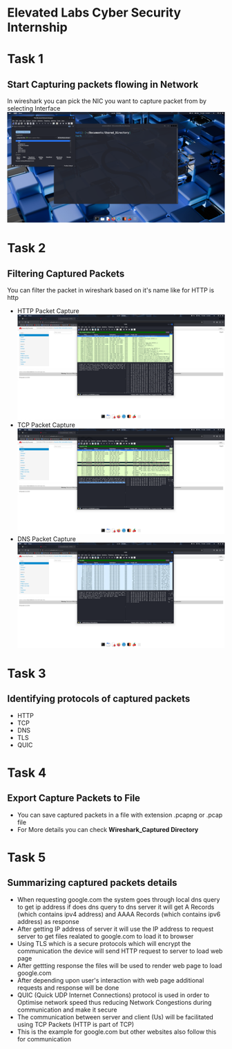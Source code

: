 # Elevated Labs Cyber Security Internship

# Task 1
## Start Capturing packets flowing in Network
In wireshark you can pick the NIC you want to capture packet from by selecting Interface\
![screenshot of interface selection](Media/wireshark_start.png)


# Task 2
## Filtering Captured Packets
You can filter the packet in wireshark based on it's name like for HTTP is http
* HTTP Packet Capture
![http packet capture screenshot](Media/http_capture.png)
* TCP Packet Capture
![tcp packet capture screenshot](Media/tcp_capture.png)
* DNS Packet Capture
![dns packet capture screenshot](Media/dns_capture.png)

# Task 3
## Identifying protocols of captured packets
* HTTP
* TCP
* DNS
* TLS
* QUIC

# Task 4
## Export Capture Packets to File
* You can save captured packets in a file with extension .pcapng or .pcap file
* For More details you can check **Wireshark_Captured Directory**

# Task 5
## Summarizing captured packets details
* When requesting google.com the system goes through local dns query to get ip address if does dns query to dns server it will get A Records (which contains ipv4 address) and AAAA Records (which contains ipv6 address) as response 
* After getting IP address of server it will use the IP address to request server to get files realated to google.com to load it to browser
* Using TLS which is a secure protocols which will encrypt the communication the device will send HTTP request to server to load web page 
* After gettting response the files will be used to render web page to load google.com 
* After depending upon user's interaction with web page additional requests and response will be done
* QUIC (Quick UDP Internet Connections) protocol is used in order to Optimise network speed thus reducing Network Congestions during communication and make it secure
* The communication between server and client (Us) will be facilitated using TCP Packets (HTTP is part of TCP)
* This is the example for google.com but other websites also follow this for communication

